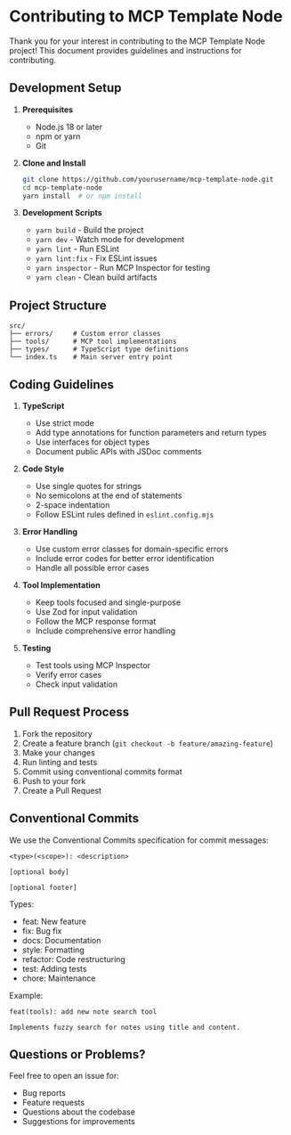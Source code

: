 # Contributing to MCP Template Node

Thank you for your interest in contributing to the MCP Template Node project! This document provides guidelines and instructions for contributing.

## Development Setup

1. **Prerequisites**
   - Node.js 18 or later
   - npm or yarn
   - Git

2. **Clone and Install**
   ```bash
   git clone https://github.com/yourusername/mcp-template-node.git
   cd mcp-template-node
   yarn install  # or npm install
   ```

3. **Development Scripts**
   - `yarn build` - Build the project
   - `yarn dev` - Watch mode for development
   - `yarn lint` - Run ESLint
   - `yarn lint:fix` - Fix ESLint issues
   - `yarn inspector` - Run MCP Inspector for testing
   - `yarn clean` - Clean build artifacts

## Project Structure

```
src/
├── errors/     # Custom error classes
├── tools/      # MCP tool implementations
├── types/      # TypeScript type definitions
└── index.ts    # Main server entry point
```

## Coding Guidelines

1. **TypeScript**
   - Use strict mode
   - Add type annotations for function parameters and return types
   - Use interfaces for object types
   - Document public APIs with JSDoc comments

2. **Code Style**
   - Use single quotes for strings
   - No semicolons at the end of statements
   - 2-space indentation
   - Follow ESLint rules defined in `eslint.config.mjs`

3. **Error Handling**
   - Use custom error classes for domain-specific errors
   - Include error codes for better error identification
   - Handle all possible error cases

4. **Tool Implementation**
   - Keep tools focused and single-purpose
   - Use Zod for input validation
   - Follow the MCP response format
   - Include comprehensive error handling

5. **Testing**
   - Test tools using MCP Inspector
   - Verify error cases
   - Check input validation

## Pull Request Process

1. Fork the repository
2. Create a feature branch (`git checkout -b feature/amazing-feature`)
3. Make your changes
4. Run linting and tests
5. Commit using conventional commits format
6. Push to your fork
7. Create a Pull Request

## Conventional Commits

We use the Conventional Commits specification for commit messages:

```
<type>(<scope>): <description>

[optional body]

[optional footer]
```

Types:
- feat: New feature
- fix: Bug fix
- docs: Documentation
- style: Formatting
- refactor: Code restructuring
- test: Adding tests
- chore: Maintenance

Example:
```
feat(tools): add new note search tool

Implements fuzzy search for notes using title and content.
```

## Questions or Problems?

Feel free to open an issue for:
- Bug reports
- Feature requests
- Questions about the codebase
- Suggestions for improvements
